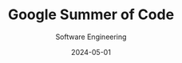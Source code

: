 ---
title: Google Summer of Code
subtitle: Software Engineering
layout: default
modal-id: 1
date: 2024-05-01
img:
thumbnail: gsoc-thumbnail.png
alt:
project-date: May - August 2024
organisation: <a href=https://summerofcode.withgoogle.com/>Google</a>, <a href=https://www.python.org/psf-landing/>Python Software Foundation</a>, <a href=https://mne.tools/stable/index.html>MNE</a>
category: Software Engineering
description: I was awarded this stipend to expand the repertoire of open-source tools for analysing effective connectivity in electrophysiological data in the MNE-Python ecosystem. This includes the development of a new decoding module in MNE-Connectivity for the real-time, data-driven analysis of high-dimensional data, as well as the addition of statistical tools to distinguish genuine interactions from background noise. <a href=https://summerofcode.withgoogle.com/programs/2024/projects/QptYlp9M>Project details here</a>.
---